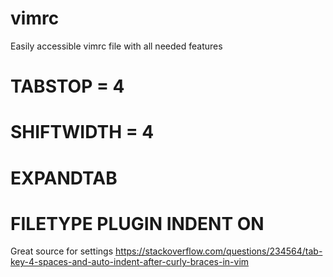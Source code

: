 # vimrc
Easily accessible vimrc file with all needed features

# TABSTOP = 4
# SHIFTWIDTH = 4
# EXPANDTAB
# FILETYPE PLUGIN INDENT ON

Great source for settings https://stackoverflow.com/questions/234564/tab-key-4-spaces-and-auto-indent-after-curly-braces-in-vim
